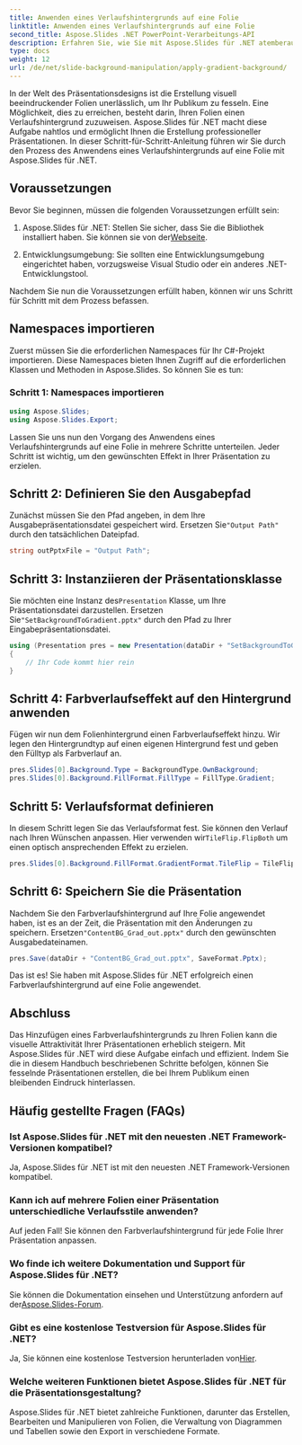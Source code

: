 ```yaml
---
title: Anwenden eines Verlaufshintergrunds auf eine Folie
linktitle: Anwenden eines Verlaufshintergrunds auf eine Folie
second_title: Aspose.Slides .NET PowerPoint-Verarbeitungs-API
description: Erfahren Sie, wie Sie mit Aspose.Slides für .NET atemberaubende Farbverlaufshintergründe auf Ihre PowerPoint-Folien anwenden. Werten Sie Ihre Präsentationen auf!
type: docs
weight: 12
url: /de/net/slide-background-manipulation/apply-gradient-background/
---
```


In der Welt des Präsentationsdesigns ist die Erstellung visuell beeindruckender Folien unerlässlich, um Ihr Publikum zu fesseln. Eine Möglichkeit, dies zu erreichen, besteht darin, Ihren Folien einen Verlaufshintergrund zuzuweisen. Aspose.Slides für .NET macht diese Aufgabe nahtlos und ermöglicht Ihnen die Erstellung professioneller Präsentationen. In dieser Schritt-für-Schritt-Anleitung führen wir Sie durch den Prozess des Anwendens eines Verlaufshintergrunds auf eine Folie mit Aspose.Slides für .NET.

## Voraussetzungen

Bevor Sie beginnen, müssen die folgenden Voraussetzungen erfüllt sein:

1.  Aspose.Slides für .NET: Stellen Sie sicher, dass Sie die Bibliothek installiert haben. Sie können sie von der[Webseite](https://releases.aspose.com/slides/net/).

2. Entwicklungsumgebung: Sie sollten eine Entwicklungsumgebung eingerichtet haben, vorzugsweise Visual Studio oder ein anderes .NET-Entwicklungstool.

Nachdem Sie nun die Voraussetzungen erfüllt haben, können wir uns Schritt für Schritt mit dem Prozess befassen.

## Namespaces importieren

Zuerst müssen Sie die erforderlichen Namespaces für Ihr C#-Projekt importieren. Diese Namespaces bieten Ihnen Zugriff auf die erforderlichen Klassen und Methoden in Aspose.Slides. So können Sie es tun:

### Schritt 1: Namespaces importieren

```csharp
using Aspose.Slides;
using Aspose.Slides.Export;
```

Lassen Sie uns nun den Vorgang des Anwendens eines Verlaufshintergrunds auf eine Folie in mehrere Schritte unterteilen. Jeder Schritt ist wichtig, um den gewünschten Effekt in Ihrer Präsentation zu erzielen.

## Schritt 2: Definieren Sie den Ausgabepfad

 Zunächst müssen Sie den Pfad angeben, in dem Ihre Ausgabepräsentationsdatei gespeichert wird. Ersetzen Sie`"Output Path"` durch den tatsächlichen Dateipfad.

```csharp
string outPptxFile = "Output Path";
```

## Schritt 3: Instanziieren der Präsentationsklasse

 Sie möchten eine Instanz des`Presentation` Klasse, um Ihre Präsentationsdatei darzustellen. Ersetzen Sie`"SetBackgroundToGradient.pptx"` durch den Pfad zu Ihrer Eingabepräsentationsdatei.

```csharp
using (Presentation pres = new Presentation(dataDir + "SetBackgroundToGradient.pptx"))
{
    // Ihr Code kommt hier rein
}
```

## Schritt 4: Farbverlaufseffekt auf den Hintergrund anwenden

Fügen wir nun dem Folienhintergrund einen Farbverlaufseffekt hinzu. Wir legen den Hintergrundtyp auf einen eigenen Hintergrund fest und geben den Fülltyp als Farbverlauf an.

```csharp
pres.Slides[0].Background.Type = BackgroundType.OwnBackground;
pres.Slides[0].Background.FillFormat.FillType = FillType.Gradient;
```

## Schritt 5: Verlaufsformat definieren

In diesem Schritt legen Sie das Verlaufsformat fest. Sie können den Verlauf nach Ihren Wünschen anpassen. Hier verwenden wir`TileFlip.FlipBoth` um einen optisch ansprechenden Effekt zu erzielen.

```csharp
pres.Slides[0].Background.FillFormat.GradientFormat.TileFlip = TileFlip.FlipBoth;
```

## Schritt 6: Speichern Sie die Präsentation

 Nachdem Sie den Farbverlaufshintergrund auf Ihre Folie angewendet haben, ist es an der Zeit, die Präsentation mit den Änderungen zu speichern. Ersetzen`"ContentBG_Grad_out.pptx"` durch den gewünschten Ausgabedateinamen.

```csharp
pres.Save(dataDir + "ContentBG_Grad_out.pptx", SaveFormat.Pptx);
```

Das ist es! Sie haben mit Aspose.Slides für .NET erfolgreich einen Farbverlaufshintergrund auf eine Folie angewendet.

## Abschluss

Das Hinzufügen eines Farbverlaufshintergrunds zu Ihren Folien kann die visuelle Attraktivität Ihrer Präsentationen erheblich steigern. Mit Aspose.Slides für .NET wird diese Aufgabe einfach und effizient. Indem Sie die in diesem Handbuch beschriebenen Schritte befolgen, können Sie fesselnde Präsentationen erstellen, die bei Ihrem Publikum einen bleibenden Eindruck hinterlassen.

## Häufig gestellte Fragen (FAQs)

### Ist Aspose.Slides für .NET mit den neuesten .NET Framework-Versionen kompatibel?
Ja, Aspose.Slides für .NET ist mit den neuesten .NET Framework-Versionen kompatibel.

### Kann ich auf mehrere Folien einer Präsentation unterschiedliche Verlaufsstile anwenden?
Auf jeden Fall! Sie können den Farbverlaufshintergrund für jede Folie Ihrer Präsentation anpassen.

### Wo finde ich weitere Dokumentation und Support für Aspose.Slides für .NET?
 Sie können die Dokumentation einsehen und Unterstützung anfordern auf der[Aspose.Slides-Forum](https://forum.aspose.com/).

### Gibt es eine kostenlose Testversion für Aspose.Slides für .NET?
 Ja, Sie können eine kostenlose Testversion herunterladen von[Hier](https://releases.aspose.com/).

### Welche weiteren Funktionen bietet Aspose.Slides für .NET für die Präsentationsgestaltung?
Aspose.Slides für .NET bietet zahlreiche Funktionen, darunter das Erstellen, Bearbeiten und Manipulieren von Folien, die Verwaltung von Diagrammen und Tabellen sowie den Export in verschiedene Formate.
